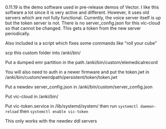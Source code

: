 0.11.19 is the demo software used in pre-release demos of Vector. I like this software a lot since it is very active and different. However, it uses old servers which are not fully functional. Currently, the voice server itself is up but the token server is not. There is no server_config.json for this vic-cloud so that cannot be changed. This gets a token from the new server periodically.

Also included is a script which fixes some commands like "roll your cube"

scp this custom folder into /anki/bin/

Put a dumped emr partition in the path /anki/bin/custom/elemedicalrecord

You will also need to auth in a newer firmware and put the token.jwt in /anki/bin/custom/weirdpath/persistent/token/token.jwt

Put a newdev server_config.json in /anki/bin/custom/server_config.json

Put vic-cloud in /anki/bin/

Put vic-token.service in /lib/systemd/system/ then run `systemctl daemon-reload` then `systemctl enable vic-token`

This only works with the newdev ddl servers
